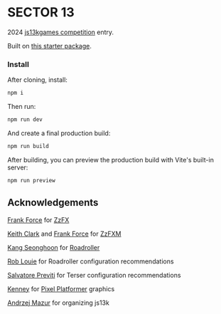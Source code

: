 # SECTOR 13

2024 [js13kgames competition](https://js13kgames.com/) entry.

Built on [this starter package](https://github.com/codyebberson/js13k-starter-2023).

### Install

After cloning, install:

```bash
npm i
```
Then run:

```bash
npm run dev
```

And create a final production build:

```bash
npm run build
```

After building, you can preview the production build with Vite's built-in server:

```bash
npm run preview
```

## Acknowledgements

[Frank Force](https://twitter.com/KilledByAPixel) for [ZzFX](https://github.com/KilledByAPixel/ZzFX)

[Keith Clark](https://twitter.com/keithclarkcouk) and [Frank Force](https://twitter.com/KilledByAPixel) for [ZzFXM](https://keithclark.github.io/ZzFXM/)

[Kang Seonghoon](https://mearie.org/) for [Roadroller](https://lifthrasiir.github.io/roadroller/)

[Rob Louie](https://github.com/roblouie) for Roadroller configuration recommendations

[Salvatore Previti](https://github.com/SalvatorePreviti) for Terser configuration recommendations

[Kenney](https://kenney.nl/) for [Pixel Platformer](https://kenney.nl/assets/pixel-platformer) graphics

[Andrzej Mazur](https://end3r.com/) for organizing js13k
